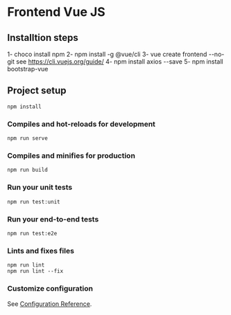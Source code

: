 # Frontend Vue JS

## Installtion steps
1- choco install npm
2- npm install -g @vue/cli
3- vue create frontend --no-git
	see https://cli.vuejs.org/guide/
4- npm install axios --save
5- npm install bootstrap-vue

## Project setup
```
npm install
```

### Compiles and hot-reloads for development
```
npm run serve
```

### Compiles and minifies for production
```
npm run build
```

### Run your unit tests
```
npm run test:unit
```

### Run your end-to-end tests
```
npm run test:e2e
```

### Lints and fixes files
```
npm run lint
npm run lint --fix
```

### Customize configuration
See [Configuration Reference](https://cli.vuejs.org/config/).



